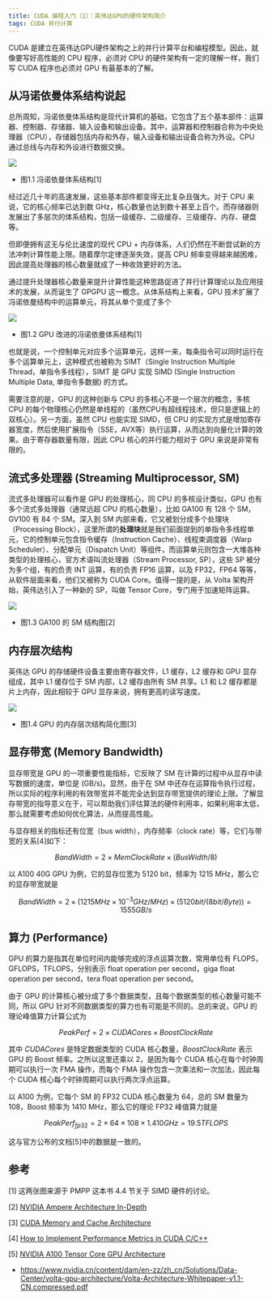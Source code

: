 ```yaml
---
title: CUDA 编程入门（1）：英伟达GPU的硬件架构简介
tags: CUDA 并行计算
---
```


CUDA 是建立在英伟达GPU硬件架构之上的并行计算平台和编程模型。因此，就像要写好高性能的 CPU 程序，必须对 CPU 的硬件架构有一定的理解一样，我们写 CUDA 程序也必须对 GPU 有最基本的了解。

## 从冯诺依曼体系结构说起

总所周知，冯诺依曼体系结构是现代计算机的基础，它包含了五个基本部件：运算器、控制器、存储器、输入设备和输出设备。其中，运算器和控制器合称为中央处理器（CPU），存储器包括内存和外存，输入设备和输出设备合称为外设。CPU 通过总线与内存和外设进行数据交换。

![](/resources/2023-10-14-cuda01-nvidia-hardware-intro/01_von_cpu.png)
* 图1.1 冯诺依曼体系结构[1]

经过近几十年的高速发展，这些基本部件都变得无比复杂且强大。对于 CPU 来说，它的核心频率已达到数 GHz，核心数量也达到数十甚至上百个。而存储器则发展出了多层次的体系结构，包括一级缓存、二级缓存、三级缓存、内存、硬盘等。

但即便拥有这无与伦比速度的现代 CPU + 内存体系，人们仍然在不断尝试新的方法冲刺计算性能上限。随着摩尔定律逐渐失效，提高 CPU 频率变得越来越困难，因此提高处理器的核心数量就成了一种收效更好的方法。

通过提升处理器核心数量来提升计算性能这种思路促进了并行计算理论以及应用技术的发展，从而诞生了 GPGPU 这一概念。从体系结构上来看，GPU 技术扩展了冯诺依曼结构中的运算单元，将其从单个变成了多个

![](/resources/2023-10-14-cuda01-nvidia-hardware-intro/01_von_gpu.png)
* 图1.2 GPU 改进的冯诺依曼体系结构[1]

也就是说，一个控制单元对应多个运算单元，这样一来，每条指令可以同时运行在多个运算单元上，这种模式也被称为 SIMT（Single Instruction Multiple Thread，单指令多线程），SIMT 是 GPU 实现 SIMD (Single Instruction Multiple Data, 单指令多数据) 的方式。

需要注意的是，GPU 的这种创新与 CPU 的多核心不是一个层次的概念，多核 CPU 的每个物理核心仍然是单线程的（虽然CPU有超线程技术，但只是逻辑上的双核心）。另一方面，虽然 CPU 也能实现 SIMD，但 CPU 的实现方式是增加寄存器宽度，然后使用扩展指令（SSE，AVX等）执行运算，从而达到向量化计算的效果。由于寄存器数量有限，因此 CPU 核心的并行能力相对于 GPU 来说是非常有限的。

## 流式多处理器 (Streaming Multiprocessor, SM)

流式多处理器可以看作是 GPU 的处理核心，同 CPU 的多核设计类似，GPU 也有多个流式多处理器（通常远超 CPU 的核心数量），比如 GA100 有 128 个 SM，GV100 有 84 个 SM。深入到 SM 内部来看，它又被划分成多个处理块（Processing Block），这里所谓的**处理块**就是我们前面提到的单指令多线程单元，它的控制单元包含指令缓存（Instruction Cache）、线程束调度器（Warp Scheduler）、分配单元（Dispatch Unit）等组件，而运算单元则包含一大堆各种类型的处理核心，官方术语叫流处理器（Stream Processor, SP），这些 SP 被分为多个组，有的负责 INT 运算，有的负责 FP16 运算，以及 FP32，FP64 等等，从软件层面来看，他们又被称为 CUDA Core。值得一提的是，从 Volta 架构开始，英伟达引入了一种新的 SP，叫做 Tensor Core，专门用于加速矩阵运算。

![](/resources/2023-10-14-cuda01-nvidia-hardware-intro/01_a100_sm.png)
* 图1.3 GA100 的 SM 结构图[2]

## 内存层次结构
 
英伟达 GPU 的存储硬件设备主要由寄存器文件，L1 缓存，L2 缓存和 GPU 显存组成，其中 L1 缓存位于 SM 内部，L2 缓存由所有 SM 共享。L1 和 L2 缓存都是片上内存，因此相较于 GPU 显存来说，拥有更高的读写速度。

![](/resources/2023-10-14-cuda01-nvidia-hardware-intro/01_memory_hierachy.png)
* 图1.4 GPU 的内存层次结构简化图[3]

## 显存带宽 (Memory Bandwidth)

显存带宽是 GPU 的一项重要性能指标，它反映了 SM 在计算的过程中从显存中读写数据的速度，单位是 (GB/s)。显然，由于在 SM 中还存在运算指令执行过程，所以实际的程序利用的有效带宽并不能完全达到显存带宽提供的理论上限。了解显存带宽的指导意义在于，可以帮助我们评估算法的硬件利用率，如果利用率太低，那么就需要考虑如何优化算法，从而提高性能。

与显存相关的指标还有位宽（bus width），内存频率（clock rate）等，它们与带宽的关系[4]如下：

$$
BandWidth = 2 \times MemClockRate \times (BusWidth / 8)
$$

以 A100 40G GPU 为例，它的显存位宽为 5120 bit，频率为 1215 MHz，那么它的显存带宽就是

$$
BandWidth = 2 \times (1215MHz \times 10^{-3} GHz/MHz)  \times (5120 bit / (8bit/Byte)) = 1555 GB/s
$$

## 算力 (Performance)

GPU 的算力是指其在单位时间内能够完成的浮点运算次数，常用单位有 FLOPS，GFLOPS，TFLOPS，分别表示 float operation per second，giga float operation per second，tera float operation per second。

由于 GPU 的计算核心被分成了多个数据类型，且每个数据类型的核心数量可能不同，所以 GPU 针对不同数据类型的算力也有可能是不同的。总的来说，GPU 的理论峰值算力计算公式为

$$
PeakPerf = 2 \times CUDACores \times BoostClockRate
$$

其中 $CUDACores$ 是特定数据类型的 CUDA 核心数量，$BoostClockRate$ 表示 GPU 的 Boost 频率。之所以这里还乘以 2，是因为每个 CUDA 核心在每个时钟周期可以执行一次 FMA 操作，而每个 FMA 操作包含一次乘法和一次加法，因此每个 CUDA 核心每个时钟周期可以执行两次浮点运算。

以 A100 为例，它每个 SM 的 FP32 CUDA 核心数量为 64，总的 SM 数量为 108，Boost 频率为 1410 MHz，那么它的理论 FP32 峰值算力就是

$$
PeakPerf_{fp32} = 2 \times 64 \times 108 \times 1.410GHz = 19.5 TFLOPS
$$

这与官方公布的文档[5]中的数据是一致的。

## 参考

[1] 这两张图来源于 PMPP 这本书 4.4 节关于 SIMD 硬件的讨论。

[2] [NVIDIA Ampere Architecture In-Depth](https://developer.nvidia.com/blog/nvidia-ampere-architecture-in-depth/)

[3] [CUDA Memory and Cache Architecture](http://supercomputingblog.com/cuda/cuda-memory-and-cache-architecture/)

[4] [How to Implement Performance Metrics in CUDA C/C++](https://developer.nvidia.com/blog/how-implement-performance-metrics-cuda-cc/)

[5] [NVIDIA A100 Tensor Core GPU Architecture](https://images.nvidia.com/aem-dam/en-zz/Solutions/data-center/nvidia-ampere-architecture-whitepaper.pdf)

* https://www.nvidia.cn/content/dam/en-zz/zh_cn/Solutions/Data-Center/volta-gpu-architecture/Volta-Architecture-Whitepaper-v1.1-CN.compressed.pdf


